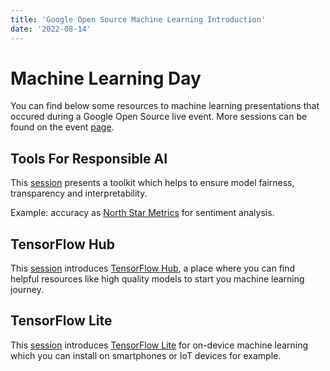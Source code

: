 ```yaml
---
title: 'Google Open Source Machine Learning Introduction'
date: '2022-08-14'
---
```


# Machine Learning Day

You can find below some resources to machine learning presentations that occured during a Google Open Source live event. More sessions can be found on the event [page](https://opensourcelive.withgoogle.com/events/machinelearning-day-2022).

## Tools For Responsible AI

This [session](https://opensourcelive.withgoogle.com/events/machinelearning-day-2022?talk=session1) presents a toolkit which helps to ensure model fairness, transparency and interpretability.

Example: accuracy as [North Star Metrics](https://blog.growthhackers.com/what-is-a-north-star-metric-b31a8512923f) for sentiment analysis.

## TensorFlow Hub

This [session](https://opensourcelive.withgoogle.com/events/machinelearning-day-2022?talk=session2) introduces [TensorFlow Hub](https://www.tensorflow.org/hub), a place where you can find helpful resources like high quality models to start you machine learning journey.

## TensorFlow Lite

This [session](https://opensourcelive.withgoogle.com/events/machinelearning-day-2022?talk=session3) introduces [TensorFlow Lite](https://www.tensorflow.org/lite) for on-device machine learning which you can install on smartphones or IoT devices for example. 
